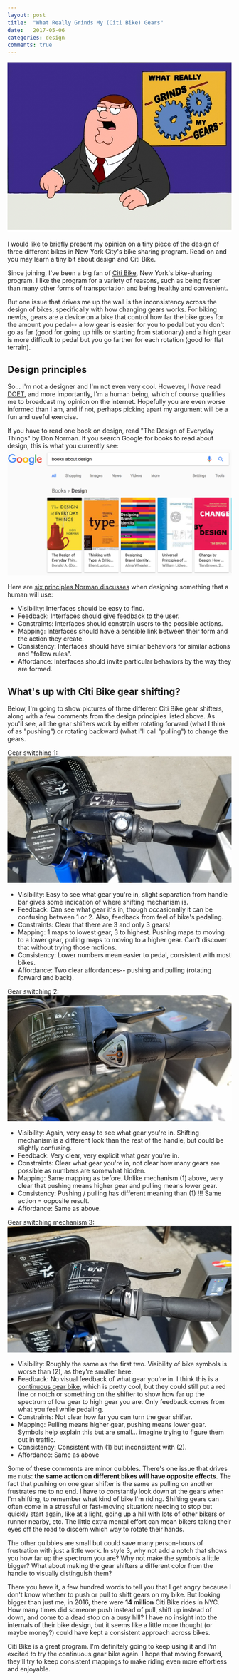 ```yaml
---
layout: post
title:  "What Really Grinds My (Citi Bike) Gears"
date:   2017-05-06
categories: design
comments: true
---
```


![It's a pun!](/figs/2017-05-06-citibike/grinds_my_gears.png)

I would like to briefly present my opinion on a tiny piece of the design of three different bikes in New York City's bike sharing program.
Read on and you may learn a tiny bit about design and Citi Bike.

Since joining, I've been a big fan of [Citi Bike](http://www.citibikenyc.com), New York's bike-sharing program.
I like the program for a variety of reasons, such as being faster than many other forms of transportation and being healthy and convenient.

But one issue that drives me up the wall is the inconsistency across the design of bikes, specifically with how changing gears works.
For biking newbs, gears are a device on a bike that control how far the bike goes for the amount you pedal-- a low gear is easier for you to pedal but you don't go as far (good for going up hills or starting from stationary) and a high gear is more difficult to pedal but you go farther for each rotation (good for flat terrain).

## Design principles
So... I'm not a designer and I'm not even very cool.
However, I *have* read [DOET](https://en.wikipedia.org/wiki/The_Design_of_Everyday_Things), and more importantly, I'm a human being, which of course qualifies me to broadcast my opinion on the internet.
Hopefully you are even worse informed than I am, and if not, perhaps picking apart my argument will be a fun and useful exercise.

If you have to read one book on design, read "The Design of Everyday Things" by Don Norman.
If you search Google for books to read about design, this is what you currently see:
![And if it's on Google it's always true](/figs/2017-05-06-citibike/google.png)

Here are [six principles Norman discusses](http://www.designprinciplesftw.com/collections/don-normans-principles-of-design) when designing something that a human will use:

- Visibility: Interfaces should be easy to find.
- Feedback: Interfaces should give feedback to the user.
- Constraints: Interfaces should constrain users to the possible actions.
- Mapping: Interfaces should have a sensible link between their form and the action they create.
- Consistency: Interfaces should have similar behaviors for similar actions and "follow rules".
- Affordance: Interfaces should invite particular behaviors by the way they are formed.

## What's up with Citi Bike gear shifting?
Below, I'm going to show pictures of three different Citi Bike gear shifters, along with a few comments from the design principles listed above.
As you'll see, all the gear shifters work by either rotating forward (what I think of as "pushing") or rotating backward (what I'll call "pulling") to change the gears.

Gear switching 1:
![Citi Bike Gear 1](/figs/2017-05-06-citibike/gear1.jpg)

- Visibility: Easy to see what gear you're in, slight separation from handle bar gives some indication of where shifting mechanism is.
- Feedback: Can see what gear it's in, though occasionally it can be confusing between 1 or 2.
  Also, feedback from feel of bike's pedaling.
- Constraints: Clear that there are 3 and only 3 gears!
- Mapping: 1 maps to lowest gear, 3 to highest.
  Pushing maps to moving to a lower gear, pulling maps to moving to a higher gear.
  Can't discover that without trying those motions.
- Consistency: Lower numbers mean easier to pedal, consistent with most bikes.
- Affordance: Two clear affordances-- pushing and pulling (rotating forward and back).

Gear switching 2:
![Citi Bike Gear 2](/figs/2017-05-06-citibike/gear2.jpg)

- Visibility: Again, very easy to see what gear you're in. 
  Shifting mechanism is a different look than the rest of the handle, but could be slightly confusing.
- Feedback: Very clear, very explicit what gear you're in.
- Constraints: Clear what gear you're in, not clear how many gears are possible as numbers are somewhat hidden.
- Mapping: Same mapping as before. 
  Unlike mechanism (1) above, very clear that pushing means higher gear and pulling means lower gear.
- Consistency: Pushing / pulling has different meaning than (1) !!! Same action = opposite result.
- Affordance: Same as above.


Gear switching mechanism 3:
![Citi Bike Gear 3](/figs/2017-05-06-citibike/gear3.jpg)

- Visibility: Roughly the same as the first two. 
  Visibility of bike symbols is worse than (2), as they're smaller here.
- Feedback: No visual feedback of what gear you're in.
  I think this is a [continuous gear bike](https://en.wikipedia.org/wiki/Continuously_variable_transmission), which is pretty cool, but they could still put a red line or notch or something on the shifter to show how far up the spectrum of low gear to high gear you are.
  Only feedback comes from what you feel while pedaling.
- Constraints: Not clear how far you can turn the gear shifter.
- Mapping: Pulling means higher gear, pushing means lower gear.
  Symbols help explain this but are small... imagine trying to figure them out in traffic.
- Consistency: Consistent with (1) but inconsistent with (2).
- Affordance: Same as above

Some of these comments are minor quibbles.
There's one issue that drives me nuts: **the same action on different bikes will have opposite effects**.
The fact that pushing on one gear shifter is the same as pulling on another frustrates me to no end.
I have to constantly look down at the gears when I'm shifting, to remember what kind of bike I'm riding.
Shifting gears can often come in a stressful or fast-moving situation: needing to stop but quickly start again, like at a light, going up a hill with lots of other bikers or runner nearby, etc.
The little extra mental effort can mean bikers taking their eyes off the road to discern which way to rotate their hands.

The other quibbles are small but could save many person-hours of frustration with just a little work.
In style 3, why not add a notch that shows you how far up the spectrum you are?
Why not make the symbols a little bigger?
What about making the gear shifters a different color from the handle to visually distinguish them?

There you have it, a few hundred words to tell you that I get angry because I don't know whether to push or pull to shift gears on my bike.
But looking bigger than just me, in 2016, there were **14 million** Citi Bike rides in NYC.
How many times did someone push instead of pull, shift up instead of down, and come to a dead stop on a busy hill?
I have no insight into the internals of their bike design, but it seems like a little more thought (or maybe money?) could have kept a consistent approach across bikes.

Citi Bike is a great program.
I'm definitely going to keep using it and I'm excited to try the continuous gear bike again.
I hope that moving forward, they'll try to keep consistent mappings to make riding even more effortless and enjoyable.
